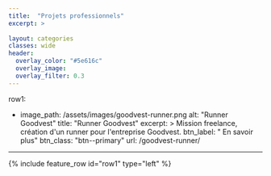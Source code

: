 ```yaml
---
title:  "Projets professionnels"
excerpt: >
  
layout: categories
classes: wide
header:
  overlay_color: "#5e616c"
  overlay_image: 
  overlay_filter: 0.3
---
```

row1:
  - image_path: /assets/images/goodvest-runner.png
    alt: "Runner Goodvest"
    title: "Runner Goodvest"
    excerpt: >
      Mission freelance, création d'un runner pour l'entreprise Goodvest.
    btn_label: "<i class='fas fa-info-circle'></i> En savoir plus"
    btn_class: "btn--primary"
    url: /goodvest-runner/

---

{% include feature_row id="row1" type="left" %}

